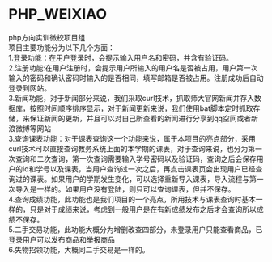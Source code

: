 # PHP_WEIXIAO
php方向实训微校项目组<br/>项目主要功能分为以下几个方面：<br/>1.登录功能：在用户登录时，会提示输入用户名和密码，并含有验证码。<br/>2.注册功能:在用户注册时，会提示用户所输入的用户名是否被占用，用户第一次输入的密码和确认密码时输入的是否相同，填写邮箱是否被占用。注册成功后自动登录到网站。<br/>3.新闻功能，对于新闻部分来说，我们采取curl技术，抓取师大官网新闻并存入数据库，按照时间顺序排序显示，对于新闻更新来说，我们使用bat脚本定时抓取存储，来保证新闻的更新，并且可以对自己所查看的新闻进行分享到qq空间或者新浪微博等网站<br/>3.查询课表功能：对于课表查询这一个功能来说，属于本项目的亮点部分，采用curl技术可以直接查询教务系统上面的本学期的课表，对于查询来说，也分为第一次查询和二次查询，第一次查询需要输入学号密码以及验证码，查询之后会保存用户的id和学号以及课表，当用户查询过一次之后，再点击课表页会出现用户已经查询过的课表。如果用户的学期发生变化，可以选择重新导入课表，导入流程与第一次导入是一样的。如果用户没有登陆，则只可以查询课表，但并不保存。<br/>4.查询成绩功能，此功能也是我们项目的一个亮点，所用技术与课表查询时基本一样的，只是对于成绩来说，考虑到一般用户是在有新成绩发布之后才会查询所以成绩不保存。<br/>5.二手交易功能，此功能大概分为增删改查四部分，未登录用户只能查看商品，已登录用户可以发布商品和举报商品<br/>6.失物招领功能，大概同二手交易是一样的。<br/>
